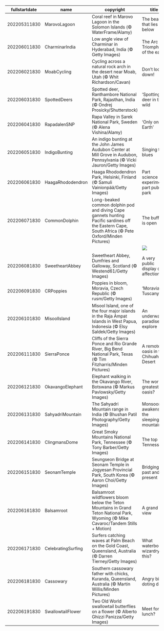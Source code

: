 |fullstartdate|name|copyright|title|image|
|--|--|--|--|--|
202205311830|MarovoLagoon|Coral reef in Marovo Lagoon in the Solomon Islands (© WaterFrame/Alamy)|The beauty that lies below|![](/en-IN/2022/06/202205311830MarovoLagoon.jpg)|
202206011830|CharminarIndia|Low angle view of Charminar in Hyderabad, India (© Getty Images)|The Arc de Triomphe of the east|![](/en-IN/2022/06/202206011830CharminarIndia.jpg)|
202206021830|MoabCycling|Cycling across a natural rock arch in the desert near Moab, Utah (© Whit Richardson/Cavan)|Don’t look down!|![](/en-IN/2022/06/202206021830MoabCycling.jpg)|
202206031830|SpottedDeers|Spotted deer, Ranthambore National Park, Rajasthan, India (© Ondrej Prosicky/Shutterstock)|‘Spotting’ deer in the wild|![](/en-IN/2022/06/202206031830SpottedDeers.jpg)|
202206041830|RapadalenSNP|Rapa Valley in Sarek National Park, Sweden (© Alena Vishina/Alamy)|‘Only one Earth’|![](/en-IN/2022/06/202206041830RapadalenSNP.jpg)|
202206051830|IndigoBunting|An indigo bunting at the John James Audubon Center at Mill Grove in Audubon, Pennsylvania (© Vicki Jauron/Getty Images)|Singing the blues|![](/en-IN/2022/06/202206051830IndigoBunting.jpg)|
202206061830|HaagaRhododendron|Haaga Rhododendron Park, Helsinki, Finland (© Samuli Vainionpää/Getty Images)|Part science experiment, part public park|![](/en-IN/2022/06/202206061830HaagaRhododendron.jpg)|
202206071830|CommonDolphin|Long-beaked common dolphin pod and diving Cape gannets hunting Pacific sardines off the Eastern Cape, South Africa (© Pete Oxford/Minden Pictures)|The buffet is open|![](/en-IN/2022/06/202206071830CommonDolphin.jpg)|
||||![](/en-IN/2022/06/.jpg)|
202206081830|SweetheartAbbey|Sweetheart Abbey, Dumfries and Galloway, Scotland (© Westend61/Getty Images)|A very public display of affection|![](/en-IN/2022/06/202206081830SweetheartAbbey.jpg)|
202206091830|CRPoppies|Poppies in bloom, Moravia, Czech Republic (© rusm/Getty Images)|‘Moravian Tuscany’|![](/en-IN/2022/06/202206091830CRPoppies.jpg)|
202206101830|MisoolIsland|Misool Island, one of the four major islands in the Raja Ampat Islands in West Papua, Indonesia (© Elsy Saldek/Getty Images)|An underwater paradise to explore|![](/en-IN/2022/06/202206101830MisoolIsland.jpg)|
202206111830|SierraPonce|Cliffs of the Sierra Ponce and Rio Grande River, Big Bend National Park, Texas (© Tim Fitzharris/Minden Pictures)|A remote oasis in the Chihuahuan Desert|![](/en-IN/2022/06/202206111830SierraPonce.jpg)|
202206121830|OkavangoElephant|Elephant walking in the Okavango River, Botswana (© Markus Pavlowsky/Getty Images)|The world’s greatest oasis?|![](/en-IN/2022/06/202206121830OkavangoElephant.jpg)|
202206131830|SahyadriMountain|The Sahyadri Mountain range in India (© Bhushan Patil Photography/Getty Images)|Monsoon awakens the sleeping mountains|![](/en-IN/2022/06/202206131830SahyadriMountain.jpg)|
202206141830|ClingmansDome|Great Smoky Mountains National Park, Tennessee (© Tony Barber/Getty Images)|The top of Tennessee|![](/en-IN/2022/06/202206141830ClingmansDome.jpg)|
202206151830|SeonamTemple|Seungseon Bridge at Seonam Temple in Jogyesan Provincial Park, South Korea (© Aaron Choi/Getty Images)|Bridging past and present|![](/en-IN/2022/06/202206151830SeonamTemple.jpg)|
202206161830|Balsamroot|Balsamroot wildflowers bloom below the Teton Mountains in Grand Teton National Park, Wyoming (© Mike Cavaroc/Tandem Stills + Motion)|A grand view|![](/en-IN/2022/06/202206161830Balsamroot.jpg)|
202206171830|CelebratingSurfing|Surfers catching waves at Palm Beach on the Gold Coast, Queensland, Australia (© Darren Tierney/Getty Images)|What waterborne wizardry is this?|![](/en-IN/2022/06/202206171830CelebratingSurfing.jpg)|
202206181830|Cassowary|Southern cassowary father with chicks, Kuranda, Queensland, Australia (© Martin Willis/Minden Pictures)|Angry bird, doting dad|![](/en-IN/2022/06/202206181830Cassowary.jpg)|
202206191830|SwallowtailFlower|Two Old World swallowtail butterflies on a flower (© Alberto Ghizzi Panizza/Getty Images)|Meet for lunch?|![](/en-IN/2022/06/202206191830SwallowtailFlower.jpg)|
